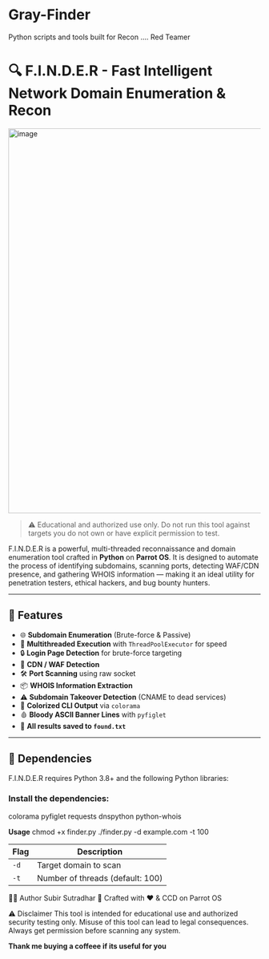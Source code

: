 # Gray-Finder

Python scripts and tools built for Recon .... Red Teamer

# 🔍 F.I.N.D.E.R - Fast Intelligent Network Domain Enumeration & Recon

<img width="1366" height="768" alt="image" src="https://github.com/user-attachments/assets/d4f2dd8f-7729-48cb-b6c0-2f533cd9612b" />


> ⚠️ Educational and authorized use only. Do not run this tool against targets you do not own or have explicit permission to test.

F.I.N.D.E.R is a powerful, multi-threaded reconnaissance and domain enumeration tool crafted in **Python** on **Parrot OS**. It is designed to automate the process of identifying subdomains, scanning ports, detecting WAF/CDN presence, and gathering WHOIS information — making it an ideal utility for penetration testers, ethical hackers, and bug bounty hunters.

---

## 🚀 Features

- 🌐 **Subdomain Enumeration** (Brute-force & Passive)
- 🧠 **Multithreaded Execution** with `ThreadPoolExecutor` for speed
- 🔒 **Login Page Detection** for brute-force targeting
- 🧱 **CDN / WAF Detection**
- 🛠 **Port Scanning** using raw socket
- 📦 **WHOIS Information Extraction**
- ⚠️ **Subdomain Takeover Detection** (CNAME to dead services)
- 🎨 **Colorized CLI Output** via `colorama`
- 🩸 **Bloody ASCII Banner Lines** with `pyfiglet`
- 📁 **All results saved to `found.txt`**

---

## 🧰 Dependencies

F.I.N.D.E.R requires Python 3.8+ and the following Python libraries:

### Install the dependencies:

colorama
pyfiglet
requests
dnspython
python-whois

**Usage**
chmod +x finder.py
./finder.py -d example.com -t 100

| Flag | Description                      |
| ---- | -------------------------------- |
| `-d` | Target domain to scan            |
| `-t` | Number of threads (default: 100) |

👨‍💻 Author
Subir Sutradhar
🐧 Crafted with ❤️ & CCD on Parrot OS

⚠️ Disclaimer
This tool is intended for educational use and authorized security testing only.
Misuse of this tool can lead to legal consequences.
Always get permission before scanning any system.


**Thank me buying a coffeee if its useful for you**


